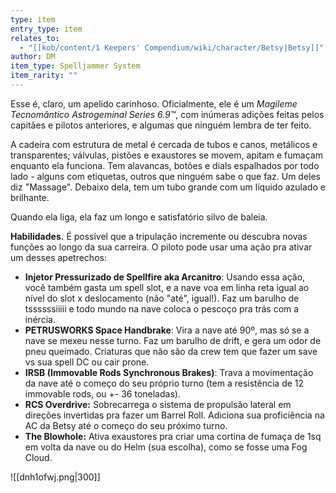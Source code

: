 ```yaml
---
type: item
entry_type: item
relates_to:
  - "[[kob/content/1 Keepers' Compendium/wiki/character/Betsy|Betsy]]"
author: DM
item_type: Spelljammer System
item_rarity: ""
---
```

Esse é, claro, um apelido carinhoso. Oficialmente, ele é um _Magileme Tecnomântico Astrogeminal Series 6.9™_, com inúmeras adições feitas pelos capitães e pilotos anteriores, e algumas que ninguém lembra de ter feito. 

A cadeira com estrutura de metal é cercada de tubos e canos, metálicos e transparentes; válvulas, pistões e exaustores se movem, apitam e fumaçam enquanto ela funciona. Tem alavancas, botões e dials espalhados por todo lado - alguns com etiquetas, outros que ninguém sabe o que faz. Um deles diz "Massage". Debaixo dela, tem um tubo grande com um líquido azulado e brilhante. 

Quando ela liga, ela faz um longo e satisfatório silvo de baleia. 

**Habilidades.**
É possível que a tripulação incremente ou descubra novas funções ao longo da sua carreira. 
O piloto pode usar uma ação pra ativar um desses apetrechos:

- **Injetor Pressurizado de Spellfire aka Arcanitro**: Usando essa ação, você também gasta um spell slot, e a nave voa em linha reta igual ao nível do slot x deslocamento (não "até", igual!). Faz um barulho de tssssssiiiii e todo mundo na nave coloca o pescoço pra trás com a inércia. 
- **PETRUSWORKS Space Handbrake**: Vira a nave até 90º, mas só se a nave se mexeu nesse turno. Faz um barulho de drift, e gera um odor de pneu queimado. Criaturas que não são da crew tem que fazer um save vs sua spell DC ou cair prone.
- **IRSB (Immovable Rods Synchronous Brakes)**: Trava a movimentação da nave até o começo do seu próprio turno (tem a resistência de 12 immovable rods, ou +- 36 toneladas). 
- **RCS Overdrive:** Sobrecarrega o sistema de propulsão lateral em direções invertidas pra fazer um Barrel Roll. Adiciona sua proficiência na AC da Betsy até o começo do seu próximo turno. 
- **The Blowhole:** Ativa exaustores pra criar uma cortina de fumaça de 1sq em volta da nave ou do Helm (sua escolha), como se fosse uma Fog Cloud. 


![[dnh1ofwj.png|300]]